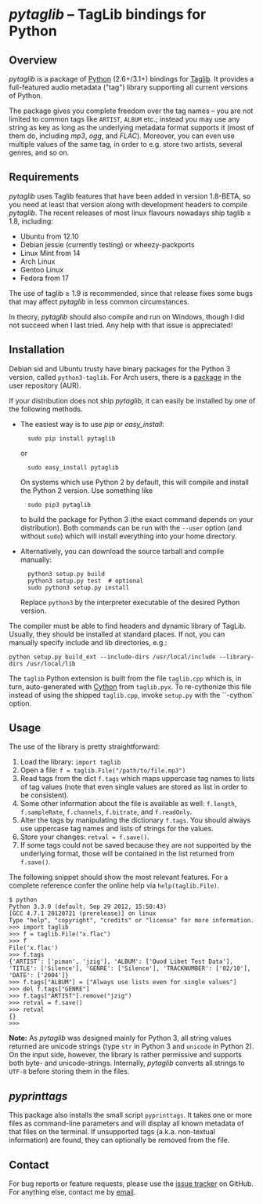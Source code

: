 *pytaglib* – TagLib bindings for Python
=======================================

Overview
--------
*pytaglib* is a package of [Python](www.python.org) (2.6+/3.1+) bindings for
[Taglib](taglib.github.io). It provides a full-featured audio metadata ("tag") library supporting
all current versions of Python.

The package gives you complete freedom over the tag names – you are not limited to common tags like
`ARTIST`, `ALBUM` etc.; instead you may use any string as key as long as the underlying metadata
format supports it (most of them do, including *mp3*, *ogg*, and *FLAC*). Moreover, you can even
use multiple values of the same tag, in order to e.g. store two artists, several genres, and so on.


Requirements
------------
*pytaglib* uses Taglib features that have been added in version 1.8-BETA, so you need at least that
version along with development headers to compile *pytaglib*. The recent releases of most linux
flavours nowadays ship taglib ≥ 1.8, including:

- Ubuntu from 12.10
- Debian jessie (currently testing) or wheezy-packports
- Linux Mint from 14
- Arch Linux
- Gentoo Linux
- Fedora from 17

The use of taglib ≥ 1.9 is recommended, since that release fixes some bugs that may affect
*pytaglib* in less common circumstances.

In theory, *pytaglib* should also compile and run on Windows, though I did not succeed when I last
tried. Any help with that issue is appreciated!

Installation
------------
Debian sid and Ubuntu trusty have binary packages for the Python 3 version, called `python3-taglib`.
For Arch users, there is a [package](https://aur.archlinux.org/packages/python-pytaglib/) in the
user repository (AUR).

If your distribution does not ship *pytaglib*, it can easily be installed by one of the following
methods.

- The easiest way is to use *pip* or *easy_install*:

        sudo pip install pytaglib

    or

        sudo easy_install pytaglib

    On systems which use Python 2 by default, this will compile and install the Python 2 version.
    Use something like

        sudo pip3 pytaglib

    to build the package for Python 3 (the exact command depends on your distribution). Both
    commands can be run with the `--user` option (and without `sudo`) which will install everything
    into your home directory.

- Alternatively, you can download the source tarball and compile manually:

        python3 setup.py build
        python3 setup.py test  # optional
        sudo python3 setup.py install

    Replace `python3` by the interpreter executable of the desired Python version.

The compiler must be able to find headers and dynamic library of TagLib. Usually, they should be
installed at standard places. If not, you can manually specify include and lib directories, e.g.:

    python setup.py build_ext --include-dirs /usr/local/include --library-dirs /usr/local/lib

The `taglib` Python extension is built from the file `taglib.cpp` which is, in turn,
auto-generated with [Cython](www.cython.org) from `taglib.pyx`. To re-cythonize this file instead of
using the shipped `taglib.cpp`, invoke `setup.py` with the ``-cython` option.


Usage
-----

The use of the library is pretty straightforward:

1.  Load the library: `import taglib`
2.  Open a file: `f = taglib.File("/path/to/file.mp3")`
3.  Read tags from the dict `f.tags` which maps uppercase tag names to lists of tag values (note
    that even single values are stored as list in order to be consistent).
4.  Some other information about the file is available as well: `f.length`,
    `f.sampleRate`, `f.channels`, `f.bitrate`, and `f.readOnly`.
5.  Alter the tags by manipulating the dictionary `f.tags`. You should always
    use uppercase tag names and lists of strings for the values.
6.  Store your changes: `retval = f.save()`.
7.  If some tags could not be saved because they are not supported by the
    underlying format, those will be contained in the list returned from
    `f.save()`.
 
The following snippet should show the most relevant features. For a complete
reference confer the online help via `help(taglib.File)`.

    $ python
    Python 3.3.0 (default, Sep 29 2012, 15:50:43)
    [GCC 4.7.1 20120721 (prerelease)] on linux
    Type "help", "copyright", "credits" or "license" for more information.
    >>> import taglib
    >>> f = taglib.File("x.flac")
    >>> f
    File('x.flac')
    >>> f.tags
    {'ARTIST': ['piman', 'jzig'], 'ALBUM': ['Quod Libet Test Data'], 'TITLE': ['Silence'], 'GENRE': ['Silence'], 'TRACKNUMBER': ['02/10'], 'DATE': ['2004']}
    >>> f.tags["ALBUM"] = ["Always use lists even for single values"]
    >>> del f.tags["GENRE"]
    >>> f.tags["ARTIST"].remove("jzig")
    >>> retval = f.save()
    >>> retval
    {}
    >>>

**Note:** As *pytaglib* was designed mainly for Python 3, all string values returned are unicode
strings (type `str` in Python 3 and `unicode` in Python 2). On the input side, however, the library
is rather permissive and supports both byte- and unicode-strings. Internally, *pytaglib* converts
all strings to `UTF-8` before storing them in the files.

*pyprinttags*
-------------

This package also installs the small script `pyprinttags`. It takes one or more files as
command-line parameters and will display all known metadata of that files on the terminal.
If unsupported tags (a.k.a. non-textual information) are found, they can optionally be removed
from the file.

Contact
-------
For bug reports or feature requests, please use the
[issue tracker](https://github.com/supermihi/pytaglib/issues) on GitHub. For anything else, contact
me by [email](michaelhelmling@posteo.de).